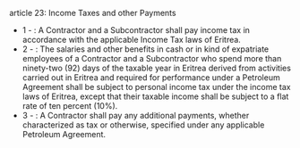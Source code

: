 article 23: Income Taxes and other Payments

<ul>
			<li>1 - : A Contractor and a Subcontractor shall pay income tax in accordance with the applicable Income Tax laws of Eritrea.<ul>
			</ul></li>			<li>2 - : The salaries and other benefits in cash or in kind of expatriate employees of a Contractor and a Subcontractor who spend more than ninety-two (92) days of the taxable year in Eritrea derived from activities carried out in Eritrea and required for performance under a Petroleum Agreement shall be subject to personal income tax under the income tax laws of Eritrea, except that their taxable income shall be subject to a flat rate of ten percent (10%).<ul>
			</ul></li>			<li>3 - : A Contractor shall pay any additional payments, whether characterized as tax or otherwise, specified under any applicable Petroleum Agreement.<ul>
			</ul></li></ul>